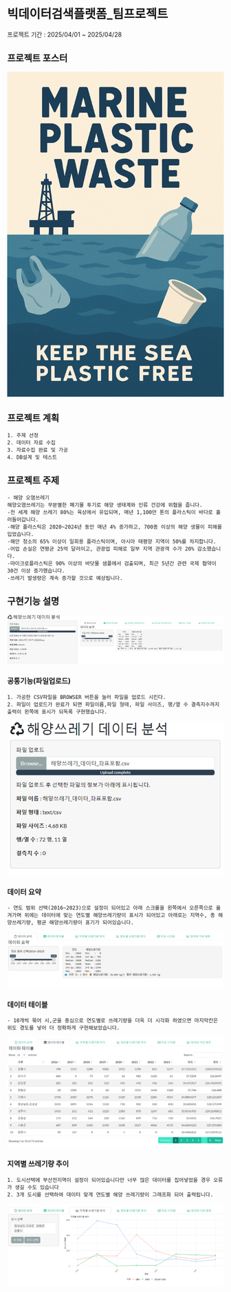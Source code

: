 # 빅데이터검색플랫폼_팀프로젝트

프로젝트 기간 : 2025/04/01 ~ 2025/04/28



## 프로젝트 포스터
![pp](./2차%20빅데이터검색플랫폼_해양쓰레기/2nd%20Big%20Data%20Search%20Platform_Marine%20WasteimagesMarine%20Pollution%20Waste%20Poster.jpg)
## 프로젝트 계획
    1. 주제 선정
    2. 데이터 자료 수집
    3. 자료수집 완료 및 가공
    4. DB설계 및 테스트

## 프로젝트 주제
    - 해양 오염쓰레기
    해양오염쓰레기는 무분별한 폐기물 투기로 해양 생태계와 인류 건강에 위협을 줍니다.
    -전 세계 해양 쓰레기 80%는 육상에서 유입되며, 매년 1,100만 톤의 플라스틱이 바다로 흘러들어갑니다.
    -해양 플라스틱은 2020~2024년 동안 매년 4% 증가하고, 700종 이상의 해양 생물이 피해를 입었습니다.
    -해안 청소의 65% 이상이 일회용 플라스틱이며, 아시아 태평양 지역이 50%를 차지합니다.
    -어업 손실은 연평균 25억 달러이고, 관광업 피해로 일부 지역 관광객 수가 20% 감소했습니다.
    -마이크로플라스틱은 90% 이상의 바닷물 샘플에서 검출되며, 최근 5년간 관련 국제 협약이 30건 이상 증가했습니다.
    -쓰레기 발생량은 계속 증가할 것으로 예상됩니다.
## 구현기능 설명
![pp](./2차%20빅데이터검색플랫폼_해양쓰레기/images/1.jpg)
### 공통기능(파일업로드)
    1. 가공한 CSV파일을 BROWSER 버튼을 눌러 파일을 업로드 시킨다.
    2. 파일이 업로드가 완료가 되면 파일이름,파일 형태, 파일 사이즈, 행/열 수 결측지수까지 출력이 왼쪽에 표시가 되독록 구현했습니다.
![pp](./2차%20빅데이터검색플랫폼_해양쓰레기/images/2.jpg)   
### 데이터 요약
    - 연도 범위 선택(2016~2023)으로 설정이 되어있고 아래 스크롤을 왼쪽에서 오른쪽으로 옮겨가며 위에는 데이터에 맞는 연도별 해양쓰레기량이 표시가 되어있고 아래로는 지역수, 총 해양쓰레기량, 평균 해양쓰레기량이 표기가 되어있습니다.
![pp](./2차%20빅데이터검색플랫폼_해양쓰레기/images/3.jpg)
### 데이터 테이블
    - 10개씩 묶어 시,군을 중심으로 연도별로 쓰레기량을 더욱 더 시각화 하였으면 마지막칸은 위도 경도를 넣어 더 정확하게 구현해보았습니다. 
![pp](./2차%20빅데이터검색플랫폼_해양쓰레기/images/4.jpg)
### 지역별 쓰레기량 추이
    1. 도시선택에 부산전지역이 설정이 되어있습니다만 너무 많은 대이터를 집어넣었을 경우 오류가 생길 수도 있습니다
    2. 3개 도시를 선택하여 데이터 맞게 연도별 해양 쓰레기량이 그래프화 되어 출력됩니다.
![pp](./2차%20빅데이터검색플랫폼_해양쓰레기/images/5.jpg) 

